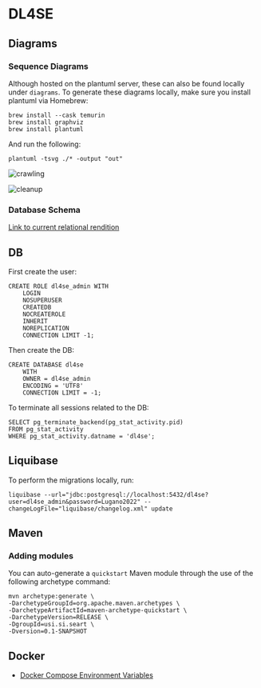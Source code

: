# DL4SE

## Diagrams

### Sequence Diagrams

Although hosted on the plantuml server, these can also be found locally under `diagrams`.
To generate these diagrams locally, make sure you install plantuml via Homebrew:
```shell
brew install --cask temurin
brew install graphviz
brew install plantuml
```
And run the following:
```shell
plantuml -tsvg ./* -output "out"
```

![crawling](https://www.plantuml.com/plantuml/svg/VP3FJiCm3CRlUGfhEq-jq4uxeD5j5AGX8Oq31ovUwxNHqgGaBcn2l3jUDbL5GrXA__Zx_7FiUM3qt3L6iMP3i4J6G0nFg2tBGLkGKc6lROiU6zZGUqUIoxthsioLnmoBVIK_jbmuupoCxsEawQ0er5YwJsqhsA49mjkw0uoMw-bcDOBnMbSrvnwF2YIaWdMXMxGi5cJSOg0HO81bTcrO649BFkgHfyYM87YbVldoXmtSFJz6dtmhPPnhWJx87-4LQjVv4E6H0PCtQJQ3dHOM6dDMCfWabnun4Gaxvu6mgC5Jwu9cvyzJ35YtfuOpo5Sla62h4vzyMMpek_UXuNu9H7Q00Zhem47180Gcp3Dy1ZTfsgja0br02-VH344b6M8g_o5DqsbKhsuVDs6m-cj4iX4PtwSpbqVNc1y0)

![cleanup](https://www.plantuml.com/plantuml/svg/RLB1Rjim3BthAuZakY8zxEJ3q2NfqW8z5CYEkp0sOmkLHOsYbkNl9tcEOMTxW6s9V7fy5FqK5KLJxw0Ml3ZhMwDM7S5ktCAE6p8cVbWVKB278_rCv6iw2AUmvUQwnVgZpHlVxDYnmFhRWCV7sQ7OOSEN8dT65xFUYN_3Ql_s-VYyWlMRRJiz25uDPEGJQciRq6kceE898wq08-ot_n86doH3VbmRyWta0cP1FBmSuUlxwq3CwxkarPTq6dF6Z4BmyALGApWyVuSD1hkHJIIKkZFYMGca63VlfSLOcJKuz6t2blAo5aAb1dhhyowoA9okjsYEX48hHekGAUPoiR5k1K8nEOt6CGSuim1XtOrH0ncJmn_POGMrOqyv7xXaSmWUDZVE45aAdQqZ0oFGwJG28Zyr0J65m5BimWopkzblgpACI8CWOEucAWj1WuhJ8NAHnW8x5dGBjR_toBz8PdQNU6rzqTJEnidu0gKjpvTFS27eyNgV7orQ1OVw7_qcIVanKyYkb-BJU6O1S_kMvoc_Kk_-0000)

### Database Schema

[Link to current relational rendition](https://dbdiagram.io/d/6202862685022f4ee55b0274)

## DB

First create the user:
```postgresql
CREATE ROLE dl4se_admin WITH
	LOGIN
	NOSUPERUSER
	CREATEDB
	NOCREATEROLE
	INHERIT
	NOREPLICATION
	CONNECTION LIMIT -1;
```

Then create the DB:
```postgresql
CREATE DATABASE dl4se
    WITH 
    OWNER = dl4se_admin
    ENCODING = 'UTF8'
    CONNECTION LIMIT = -1;
```

To terminate all sessions related to the DB:
```postgresql
SELECT pg_terminate_backend(pg_stat_activity.pid)
FROM pg_stat_activity
WHERE pg_stat_activity.datname = 'dl4se';
```

## Liquibase

To perform the migrations locally, run:
```shell
liquibase --url="jdbc:postgresql://localhost:5432/dl4se?user=dl4se_admin&password=Lugano2022" --changeLogFile="liquibase/changelog.xml" update
```

## Maven

### Adding modules

You can auto-generate a `quickstart` Maven module through the use of the following archetype command:
```shell
mvn archetype:generate \
-DarchetypeGroupId=org.apache.maven.archetypes \
-DarchetypeArtifactId=maven-archetype-quickstart \
-DarchetypeVersion=RELEASE \
-DgroupId=usi.si.seart \
-Dversion=0.1-SNAPSHOT
```

## Docker

- [Docker Compose Environment Variables](https://docs.docker.com/compose/environment-variables/)